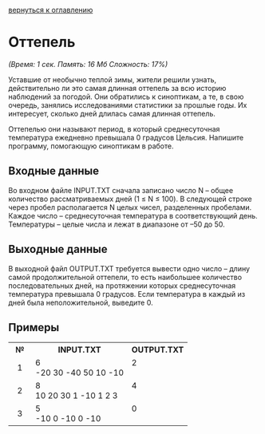 <a href="/README.md">вернуться к оглавлению</a><br>

<h1>Оттепель</h1>
<i>(Время: 1&nbsp;сек. Память: 16 Мб&nbsp;Сложность: 17%)</i>

<p class=text>
Уставшие от необычно теплой зимы, жители решили узнать, действительно ли это самая длинная оттепель за всю историю наблюдений за погодой. Они обратились к синоптикам, а те, в свою очередь, занялись исследованиями статистики за прошлые годы. Их интересует, сколько дней длилась самая длинная оттепель.
</p>
<p class=text>
Оттепелью они называют период, в который среднесуточная температура ежедневно превышала 0 градусов Цельсия. Напишите программу, помогающую синоптикам в работе.
</p>

<h2>Входные данные</h2>

<p class=text>
Во входном файле INPUT.TXT сначала записано число N – общее количество рассматриваемых дней (1 &#8804; N &#8804; 100). В следующей строке через пробел располагается N целых чисел, разделенных пробелами. Каждое число – среднесуточная температура в соответствующий день. Температуры – целые числа и лежат в диапазоне от –50 до 50.
</p>

<h2>Выходные данные</h2>

<p class=text>
В выходной файл OUTPUT.TXT требуется вывести одно число – длину самой продолжительной оттепели, то есть наибольшее количество последовательных дней, на протяжении которых среднесуточная температура превышала 0 градусов. Если температура в каждый из дней была неположительной, выведите 0.
</p>

<h2>Примеры</h2>

<table>
<tr><th width=30>№</th><th>INPUT.TXT</th><th>OUTPUT.TXT</th></tr>
<tr class=white2><td align=center>1</td><td valign=top>6<br>-20 30 -40 50 10 -10</td><td valign=top>2</td></tr>
<tr class=white2><td align=center>2</td><td valign=top>8<br>10 20 30 1 -10 1 2 3</td><td valign=top>4</td></tr>
<tr class=white2><td align=center>3</td><td valign=top>5<br>-10 0 -10 0 -10</td><td valign=top>0</td></tr>
</table>